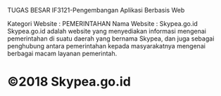TUGAS BESAR IF3121-Pengembangan Aplikasi Berbasis Web

Kategori Website : PEMERINTAHAN
Nama Website : Skypea.go.id
Skypea.go.id adalah website yang menyediakan informasi mengenai pemerintahan di suatu daerah yang bernama Skypea, dan juga sebagai penghubung antara pemerintahan kepada masyarakatnya mengenai berbagai macam layanan pemerintah.

# ©2018 Skypea.go.id
